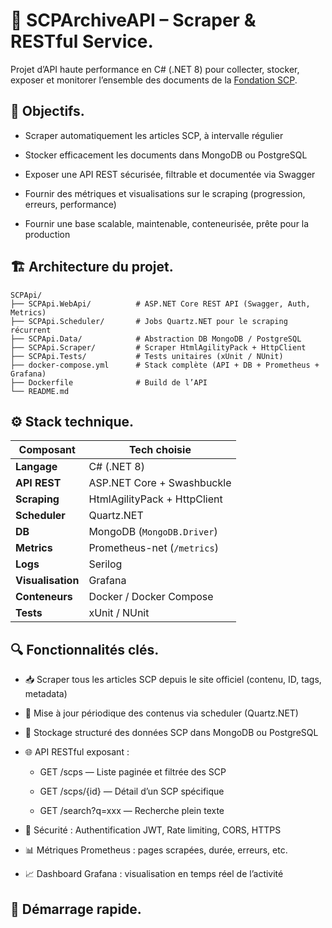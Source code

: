 # 🧪 SCPArchiveAPI – Scraper & RESTful Service.
Projet d’API haute performance en C# (.NET 8) pour collecter, stocker, exposer et monitorer l’ensemble des documents de la [Fondation SCP](http://scp-wiki.wikidot.com).

## 📌 Objectifs.
- Scraper automatiquement les articles SCP, à intervalle régulier

- Stocker efficacement les documents dans MongoDB ou PostgreSQL

- Exposer une API REST sécurisée, filtrable et documentée via Swagger

- Fournir des métriques et visualisations sur le scraping (progression, erreurs, performance)

- Fournir une base scalable, maintenable, conteneurisée, prête pour la production

## 🏗️ Architecture du projet.
```
SCPApi/
├── SCPApi.WebApi/          # ASP.NET Core REST API (Swagger, Auth, Metrics)
├── SCPApi.Scheduler/       # Jobs Quartz.NET pour le scraping récurrent
├── SCPApi.Data/            # Abstraction DB MongoDB / PostgreSQL
├── SCPApi.Scraper/         # Scraper HtmlAgilityPack + HttpClient
├── SCPApi.Tests/           # Tests unitaires (xUnit / NUnit)
├── docker-compose.yml      # Stack complète (API + DB + Prometheus + Grafana)
├── Dockerfile              # Build de l’API
└── README.md
```

## ⚙️ Stack technique.
| Composant         | Tech choisie                 |
| ----------------- | ---------------------------- |
| **Langage**       | C# (.NET 8)                  |
| **API REST**      | ASP.NET Core + Swashbuckle   |
| **Scraping**      | HtmlAgilityPack + HttpClient |
| **Scheduler**     | Quartz.NET                   |
| **DB**            | MongoDB (`MongoDB.Driver`)   |
| **Metrics**       | Prometheus-net (`/metrics`)  |
| **Logs**          | Serilog                      |
| **Visualisation** | Grafana                      |
| **Conteneurs**    | Docker / Docker Compose      |
| **Tests**         | xUnit / NUnit                |

## 🔍 Fonctionnalités clés.
- 📥 Scraper tous les articles SCP depuis le site officiel (contenu, ID, tags, metadata)

- 📆 Mise à jour périodique des contenus via scheduler (Quartz.NET)

- 🧾 Stockage structuré des données SCP dans MongoDB ou PostgreSQL

- 🌐 API RESTful exposant :

  - GET /scps — Liste paginée et filtrée des SCP

  - GET /scps/{id} — Détail d’un SCP spécifique

  - GET /search?q=xxx — Recherche plein texte

- 🔐 Sécurité : Authentification JWT, Rate limiting, CORS, HTTPS

- 📊 Métriques Prometheus : pages scrapées, durée, erreurs, etc.

- 📈 Dashboard Grafana : visualisation en temps réel de l’activité

## 🚀 Démarrage rapide.
